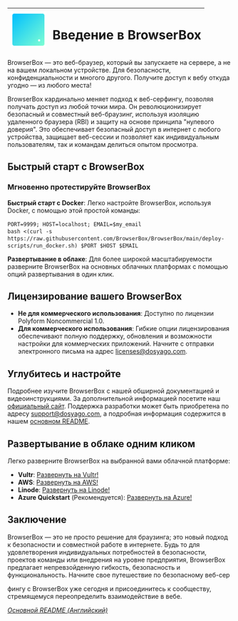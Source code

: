 | <img style="width:80px; height:80px;" src="https://raw.githubusercontent.com/BrowserBox/BrowserBox/main/docs/icon.svg" alt="BrowserBox Logo 2023"> | <h1>Введение в BrowserBox</h1> |
|------|------|


BrowserBox — это веб-браузер, который вы запускаете на сервере, а не на вашем локальном устройстве. Для безопасности, конфиденциальности и многого другого. Получите доступ к вебу откуда угодно — из любого места!

BrowserBox кардинально меняет подход к веб-серфингу, позволяя получать доступ из любой точки мира. Он революционизирует безопасный и совместный веб-браузинг, используя изоляцию удаленного браузера (RBI) и защиту на основе принципа "нулевого доверия". Это обеспечивает безопасный доступ в интернет с любого устройства, защищает веб-сессии и позволяет как индивидуальным пользователям, так и командам делиться опытом просмотра.

## Быстрый старт с BrowserBox

### Мгновенно протестируйте BrowserBox

**Быстрый старт с Docker**: Легко настройте BrowserBox, используя Docker, с помощью этой простой команды:

```console
PORT=9999; HOST=localhost; EMAIL=$my_email
bash <(curl -s https://raw.githubusercontent.com/BrowserBox/BrowserBox/main/deploy-scripts/run_docker.sh) $PORT $HOST $EMAIL
```

**Развертывание в облаке**: Для более широкой масштабируемости разверните BrowserBox на основных облачных платформах с помощью опций развертывания в один клик.

## Лицензирование вашего BrowserBox

- **Не для коммерческого использования**: Доступно по лицензии Polyform Noncommercial 1.0.
- **Для коммерческого использования**: Гибкие опции лицензирования обеспечивают полную поддержку, обновления и возможности настройки для коммерческих приложений. Начните с отправки электронного письма на адрес licenses@dosyago.com.

## Углубитесь и настройте

Подробнее изучите BrowserBox с нашей обширной документацией и видеоинструкциями. За дополнительной информацией посетите наш [официальный сайт](https://dosyago.com). Поддержка разработки может быть приобретена по адресу support@dosyago.com, а подробная информация содержится в нашем [основном README](https://github.com/BrowserBox/BrowserBox).

## Развертывание в облаке одним кликом

Легко разверните BrowserBox на выбранной вами облачной платформе:

- **Vultr**: [Развернуть на Vultr!](https://my.vultr.com/deploy?marketplace_app=browserbox&marketplace_vendor_username=DOSYAGO&_gl=1*66yk24*_ga*NDY0MTUzODIzLjE2OTM0Nzg4MDA.*_ga_K6536FHN4D*MTcwNTM3NzY0NS40NC4xLjE3MDUzNzgyMzMuMjguMC4w)
- **AWS**: [Развернуть на AWS!](https://us-east-1.console.aws.amazon.com/cloudformation/home#/stacks/quickcreate?stackName=My-BrowserBox&templateURL=https://dosyago-external.s3.us-west-1.amazonaws.com/cloud-formation-template.yaml)
- **Linode**: [Развернуть на Linode!](https://cloud.linode.com/linodes/create?type=StackScripts&subtype=Community&stackScriptID=1279678)
- **Azure Quickstart** (Рекомендуется): [Развернуть на Azure!](https://portal.azure.com/#create/Microsoft.Template/uri/https%3A%2F%2Fraw.githubusercontent.com%2FAzure%2Fazure-quickstart-templates%2Fmaster%2Fapplication-workloads%2Fdosyago%2Fbrowserbox%2Fazuredeploy.json/createUIDefinitionUri/https%3A%2F%2Fraw.githubusercontent.com%2FAzure%2Fazure-quickstart-templates%2Fmaster%2Fapplication-workloads%2Fdosyago%2Fbrowserbox%2FcreateUiDefinition.json)

## Заключение

BrowserBox — это не просто решение для браузинга; это новый подход к безопасности и совместной работе в интернете. Будь то для удовлетворения индивидуальных потребностей в безопасности, проектов команды или внедрения на уровне предприятия, BrowserBox предлагает непревзойденную гибкость, безопасность и функциональность. Начните свое путешествие по безопасному веб-сер

фингу с BrowserBox уже сегодня и присоединитесь к сообществу, стремящемуся переопределить взаимодействие в вебе.

*[Основной README (Английский)](https://github.com/BrowserBox/BrowserBox?tab=readme-ov-file#browserbox-)*

